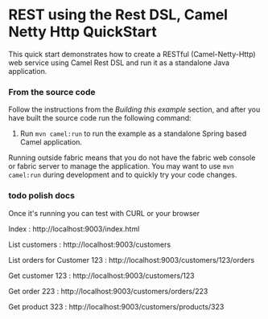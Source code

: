 # REST using the Rest DSL, Camel Netty Http QuickStart

This quick start demonstrates how to create a RESTful (Camel-Netty-Http) web service using Camel Rest DSL and run it as a standalone Java application.

### From the source code

Follow the instructions from the _Building this example_ section, and after you have built the source code run the following command:

1. Run `mvn camel:run` to run the example as a standalone Spring based Camel application.

Running outside fabric means that you do not have the fabric web console or fabric server to manage the application.
You may want to use `mvn camel:run` during development and to quickly try your code changes.

### todo polish docs
Once it's running you can test with CURL or your browser

Index : http://localhost:9003/index.html

List customers : http://localhost:9003/customers

List orders for Customer 123 : http://localhost:9003/customers/123/orders

Get customer 123 : http://localhost:9003/customers/123

Get order 223 : http://localhost:9003/customers/orders/223

Get product 323 : http://localhost:9003/customers/products/323
